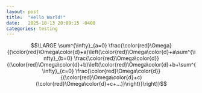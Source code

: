 ```yaml
---
layout: post
title:  "Hello World!"
date:   2025-10-13 20:09:15 -0400
categories: testing
---
```


$$\LARGE \sum^{\infty}_{a=0} \frac{\color{red}\Omega}{(\color{red}\Omega\color{d}+a)\left(\color{red}\Omega\color{d}+a\sum^{\infty}_{b=0} \frac{\color{red}\Omega\color{d}}{(\color{red}\Omega\color{d}+b)\left(\color{red}\Omega\color{d}+b+\sum^{\infty}_{c=0} \frac{\color{red}\Omega\color{d}}{(\color{red}\Omega\color{d}+c)(\color{red}\Omega\color{d}+c+...)}\right)}\right)}$$